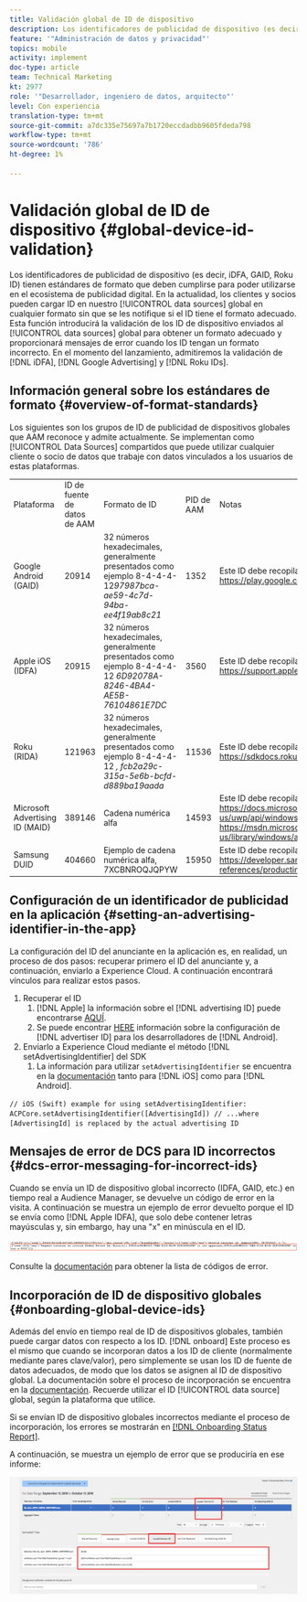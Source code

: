 ```yaml
---
title: Validación global de ID de dispositivo
description: Los identificadores de publicidad de dispositivo (es decir, iDFA, GAID, Roku ID) tienen estándares de formato que deben cumplirse para poder utilizarse en el ecosistema de publicidad digital. En la actualidad, los clientes y socios pueden cargar ID en fuentes de datos globales en cualquier formato sin que se les notifique si el ID tiene el formato adecuado. Esta función introducirá la validación de los ID de dispositivo enviados a las fuentes de datos globales para obtener un formato adecuado y proporcionará mensajes de error cuando los ID tengan un formato incorrecto. En el momento del lanzamiento, admitiremos la validación de ID de iDFA, Google Advertising y Roku.
feature: '"Administración de datos y privacidad"'
topics: mobile
activity: implement
doc-type: article
team: Technical Marketing
kt: 2977
role: '"Desarrollador, ingeniero de datos, arquitecto"'
level: Con experiencia
translation-type: tm+mt
source-git-commit: a7dc335e75697a7b1720eccdadbb9605fdeda798
workflow-type: tm+mt
source-wordcount: '786'
ht-degree: 1%

---
```



# Validación global de ID de dispositivo {#global-device-id-validation}

Los identificadores de publicidad de dispositivo (es decir, iDFA, GAID, Roku ID) tienen estándares de formato que deben cumplirse para poder utilizarse en el ecosistema de publicidad digital. En la actualidad, los clientes y socios pueden cargar ID en nuestro [!UICONTROL data sources] global en cualquier formato sin que se les notifique si el ID tiene el formato adecuado. Esta función introducirá la validación de los ID de dispositivo enviados al [!UICONTROL data sources] global para obtener un formato adecuado y proporcionará mensajes de error cuando los ID tengan un formato incorrecto. En el momento del lanzamiento, admitiremos la validación de [!DNL iDFA], [!DNL Google Advertising] y [!DNL Roku IDs].

## Información general sobre los estándares de formato {#overview-of-format-standards}

Los siguientes son los grupos de ID de publicidad de dispositivos globales que AAM reconoce y admite actualmente. Se implementan como [!UICONTROL Data Sources] compartidos que puede utilizar cualquier cliente o socio de datos que trabaje con datos vinculados a los usuarios de estas plataformas.

<table>
  <tr>
   <td>Plataforma </td>
   <td>ID de fuente de datos de AAM </td>
   <td>Formato de ID </td>
   <td>PID de AAM </td>
   <td>Notas </td>
  </tr>
  <tr>
   <td>Google Android (GAID)</td>
   <td>20914</td>
   <td>32 números hexadecimales, generalmente presentados como ejemplo 8-4-4-4-12<em>97987bca-ae59-4c7d-94ba-ee4f19ab8c21<br/> </em> </td>
   <td>1352</td>
   <td>Este ID debe recopilarse en un formulario de referencia sin procesar/sin hash/sin modificar: <a href="https://play.google.com/about/monetization-ads/ads/ad-id/">https://play.google.com/about/monetization-ads/ads/ad-id/</a></td>
  </tr>
  <tr>
   <td>Apple iOS (IDFA)</td>
   <td>20915</td>
   <td>32 números hexadecimales, generalmente presentados como ejemplo 8-4-4-4-12 <em>6D92078A-8246-4BA4-AE5B-76104861E7DC<br /> </em> </td>
   <td>3560</td>
   <td>Este ID debe recopilarse en un formulario de referencia sin procesar/sin hash/sin modificar: <a href="https://support.apple.com/en-us/HT205223">https://support.apple.com/en-us/HT205223</a></td>
  </tr>
  <tr>
   <td>Roku (RIDA)</td>
   <td>121963</td>
   <td>32 números hexadecimales, generalmente presentados como ejemplo 8-4-4-4-12 <em>,</em> <em>fcb2a29c-315a-5e6b-bcfd-d889ba19aada</em></td>
   <td>11536</td>
   <td>Este ID debe recopilarse en un formulario de referencia sin procesar/sin hash/sin modificar: <a href="https://sdkdocs.roku.com/display/sdkdoc/Roku+Advertising+Framework">https://sdkdocs.roku.com/display/sdkdoc/Roku+Advertising+Framework</a> </td>
  </tr>
  <tr>
   <td>Microsoft Advertising ID (MAID)</td>
   <td>389146</td>
   <td>Cadena numérica alfa</td>
   <td>14593</td>
   <td>Este ID debe recopilarse en un formulario sin procesar/sin hash/sin modificar Reference - <a href="https://docs.microsoft.com/en-us/uwp/api/windows.system.userprofile.advertisingmanager.advertisingid">https://docs.microsoft.com/en-us/uwp/api/windows.system.userprofile.advertisingmanager.advertisingid</a><br/><a href="https://msdn.microsoft.com/en-us/library/windows/apps/windows.system.userprofile.advertisingmanager.advertisingid.aspx">https://msdn.microsoft.com/en-us/library/windows/apps/windows.system.userprofile.advertisingmanager.advertisingid.aspx</a></td>
  </tr>
  <tr>
   <td>Samsung DUID</td>
   <td>404660</td>
   <td>Ejemplo de cadena numérica alfa, 7XCBNROQJQPYW</td>
   <td>15950</td>
   <td>Este ID debe recopilarse en un formulario de referencia sin procesar/sin hash/sin modificar: <a href="https://developer.samsung.com/tv/develop/api-references/samsung-product-api-references/productinfo-api">https://developer.samsung.com/tv/develop/api-references/samsung-product-api-references/productinfo-api</a> </td>
  </tr>
</table>

## Configuración de un identificador de publicidad en la aplicación {#setting-an-advertising-identifier-in-the-app}

La configuración del ID del anunciante en la aplicación es, en realidad, un proceso de dos pasos: recuperar primero el ID del anunciante y, a continuación, enviarlo a Experience Cloud. A continuación encontrará vínculos para realizar estos pasos.

1. Recuperar el ID
   1. [!DNL Apple] la información sobre el  [!DNL advertising ID] puede encontrarse  [AQUÍ](https://developer.apple.com/documentation/adsupport/asidentifiermanager).
   1. Se puede encontrar [HERE](http://www.androiddocs.com/google/play-services/id.html) información sobre la configuración de [!DNL advertiser ID] para los desarrolladores de [!DNL Android].
1. Enviarlo a Experience Cloud mediante el método [!DNL setAdvertisingIdentifier] del SDK
   1. La información para utilizar `setAdvertisingIdentifier` se encuentra en la [documentación](https://aep-sdks.gitbook.io/docs/using-mobile-extensions/mobile-core/identity/identity-api-reference#set-an-advertising-identifier) tanto para [!DNL iOS] como para [!DNL Android].

`// iOS (Swift) example for using setAdvertisingIdentifier:`
`ACPCore.setAdvertisingIdentifier([AdvertisingId]) // ...where [AdvertisingId] is replaced by the actual advertising ID`

## Mensajes de error de DCS para ID incorrectos {#dcs-error-messaging-for-incorrect-ids}

Cuando se envía un ID de dispositivo global incorrecto (IDFA, GAID, etc.) en tiempo real a Audience Manager, se devuelve un código de error en la visita. A continuación se muestra un ejemplo de error devuelto porque el ID se envía como [!DNL Apple IDFA], que solo debe contener letras mayúsculas y, sin embargo, hay una &quot;x&quot; en minúscula en el ID.

![imagen de error](assets/image_4_.png)

Consulte la [documentación](https://experienceleague.adobe.com/docs/audience-manager/user-guide/api-and-sdk-code/dcs/dcs-api-reference/dcs-error-codes.html?lang=en#api-and-sdk-code) para obtener la lista de códigos de error.

## Incorporación de ID de dispositivo globales {#onboarding-global-device-ids}

Además del envío en tiempo real de ID de dispositivos globales, también puede cargar datos con respecto a los ID. [!DNL onboard] Este proceso es el mismo que cuando se incorporan datos a los ID de cliente (normalmente mediante pares clave/valor), pero simplemente se usan los ID de fuente de datos adecuados, de modo que los datos se asignen al ID de dispositivo global. La documentación sobre el proceso de incorporación se encuentra en la [documentación](https://experienceleague.adobe.com/docs/audience-manager/user-guide/implementation-integration-guides/sending-audience-data/batch-data-transfer-process/batch-data-transfer-overview.html?lang=en#implementation-integration-guides). Recuerde utilizar el ID [!UICONTROL data source] global, según la plataforma que utilice.

Si se envían ID de dispositivo globales incorrectos mediante el proceso de incorporación, los errores se mostrarán en [[!DNL Onboarding Status Report]](https://experienceleague.adobe.com/docs/audience-manager/user-guide/reporting/onboarding-status-report.html?lang=en#reporting).

A continuación, se muestra un ejemplo de error que se produciría en ese informe:

![imagen de error](assets/image_5_.png)